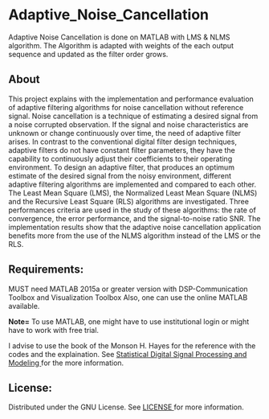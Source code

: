# Adaptive_Noise_Cancellation
Adaptive Noise Cancellation is done on MATLAB with LMS &amp; NLMS algorithm. The Algorithm is adapted with weights of the each output sequence and updated as the filter order grows.

## About
This project explains with the implementation and performance evaluation of adaptive filtering algorithms for noise cancellation without reference signal. Noise cancellation is a technique of estimating a desired signal from a noise corrupted observation. If the signal and noise characteristics are unknown or change continuously over time, the need of adaptive filter arises. In contrast to the conventional digital filter design techniques, adaptive filters do not have constant filter parameters, they have the capability to continuously adjust their coefficients to their operating environment. To design an adaptive filter, that produces an optimum estimate of the desired signal from the noisy environment, different adaptive filtering algorithms are implemented and compared to each other. The Least Mean Square (LMS), the Normalized Least Mean Square (NLMS) and the Recursive Least Square (RLS) algorithms are investigated. Three performances criteria are used in the study of these algorithms: the rate of convergence, the error performance, and the signal-to-noise ratio SNR. The implementation results show that the adaptive noise cancellation application benefits more from the use of the NLMS algorithm instead of the LMS or the RLS.

## Requirements:

MUST need MATLAB 2015a or greater version with DSP-Communication Toolbox and Visualization Toolbox
Also, one can use the online MATLAB available.

**Note=** To use MATLAB, one might have to use institutional login or might have to work with free trial.

I advise to use the book of the Monson H. Hayes for the reference with the codes and the explaination. See <a href= 'https://bcs.wiley.com/he-bcs/Books?action=index&itemId=0471594318&bcsId=3698'> Statistical Digital Signal Processing and Modeling </a> for the more information.

## License:

Distributed under the GNU License. See <a href = "https://github.com/MahekPavthawala/Adaptive_Noise_Cancellation/blob/main/LICENSE"> LICENSE </a> for more information.

